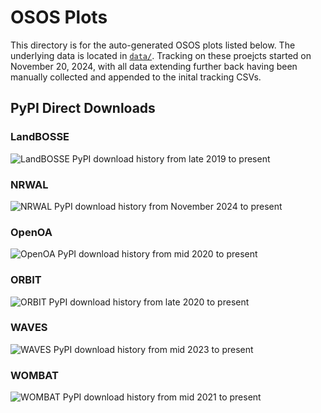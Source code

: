 # OSOS Plots

This directory is for the auto-generated OSOS plots listed below. The underlying data is located in [`data/`](https://github.com/RHammond2/osos/tree/tracking/nrel-models/data).
Tracking on these proejcts started on November 20, 2024, with all data extending further back having been manually collected and appended to the inital tracking CSVs.

## PyPI Direct Downloads

### LandBOSSE

![LandBOSSE PyPI download history from late 2019 to present](https://github.com/RHammond2/osos/blob/tracking/nrel-models/plots/landbosse_pypi_daily_cumulative.png?raw=true)

### NRWAL

![NRWAL PyPI download history from November 2024 to present](https://github.com/RHammond2/osos/blob/tracking/nrel-models/plots/nrwal_pypi_daily_cumulative.png?raw=true)

### OpenOA

![OpenOA PyPI download history from mid 2020 to present](https://github.com/RHammond2/osos/blob/tracking/nrel-models/plots/openoa_pypi_daily_cumulative.png?raw=true)

### ORBIT

![ORBIT PyPI download history from late 2020 to present](https://github.com/RHammond2/osos/blob/tracking/nrel-models/plots/orbit_pypi_daily_cumulative.png?raw=true)

### WAVES

![WAVES PyPI download history from mid 2023 to present](https://github.com/RHammond2/osos/blob/tracking/nrel-models/plots/waves_pypi_daily_cumulative.png?raw=true)

### WOMBAT

![WOMBAT PyPI download history from mid 2021 to present](https://github.com/RHammond2/osos/blob/tracking/nrel-models/plots/wombat_pypi_daily_cumulative.png?raw=true)
